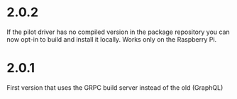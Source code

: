 # 2.0.2

If the pilot driver has no compiled version in the package repository you can now opt-in to build and install it locally.
Works only on the Raspberry Pi.

# 2.0.1
First version that uses the GRPC build server instead of the old (GraphQL)



